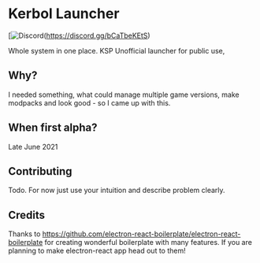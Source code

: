 # Kerbol Launcher
[![Discord](https://img.shields.io/discord/838044302419689482?label=Discord&style=flat-square)(https://discord.gg/bCaTbeKEtS)&nbsp;

Whole system in one place.
KSP Unofficial launcher for public use,

## Why?
I needed something, what could manage multiple game versions, make modpacks and look good - so I came up with this.

## When first alpha?
Late June 2021

## Contributing
Todo. For now just use your intuition and describe problem clearly.

## Credits
Thanks to https://github.com/electron-react-boilerplate/electron-react-boilerplate for creating wonderful boilerplate with many features.
If you are planning to make electron-react app head out to them!
